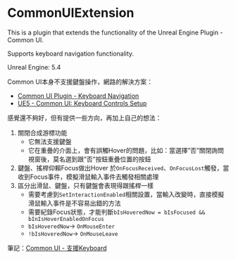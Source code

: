 # CommonUIExtension
This is a plugin that extends the functionality of the Unreal Engine Plugin - Common UI.

Supports keyboard navigation functionality.

Unreal Engine: 5.4

Common UI本身不支援鍵盤操作，網路的解決方案：

- [Common UI Plugin - Keyboard Navigation](https://dev.epicgames.com/community/learning/tutorials/B5R6/unreal-engine-common-ui-plugin-keyboard-navigation)
- [UE5 - Common UI: Keyboard Controls Setup](https://youtu.be/aDoNLyUVy2o?si=tlOQ9Xv8JRFqyCm2)

感覺還不夠好，但有提供一些方向，再加上自己的想法：

1. 關閉合成游標功能
   - 它無法支援鍵盤
   - 它在重疊的介面上，會有誤觸Hover的問題，比如：當選擇”否”關閉詢問視窗後，莫名選到跟”否”按鈕重疊位置的按鈕
2. 鍵盤、搖桿仰賴Focus做出Hover
   於`OnFocusReceived`、`OnFocusLost`觸發，當收到Focus事件，模擬滑鼠輸入事件去觸發相關處理
3. 區分出滑鼠、鍵盤，只有鍵盤會表現得跟搖桿一樣
   - 需要考慮到`SetInteractionEnabled`相關設置，當輸入改變時，直接模擬滑鼠輸入事件是不容易出錯的方法
   - 需要紀錄Focus狀態，才能判斷`bIsHoveredNow = bIsFocused && bInIsHoverEnabledOnFocus`
    - `bIsHoveredNow`→ `OnMouseEnter`
    - `!bIsHoveredNow`→ `OnMouseLeave`

筆記：[Common UI - 支援Keyboard](https://hackmd.io/@Ejvlpuy-SD2K0IjO3REe0g/S1rgYVA0C)
